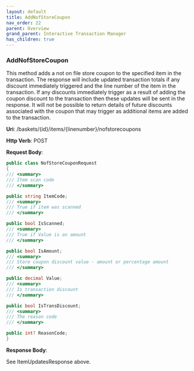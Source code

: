 ```yaml
---
layout: default
title: AddNofStoreCoupon
nav_order: 22
parent: Overview
grand_parent: Interactive Transaction Manager
has_children: true
---
```

### AddNofStoreCoupon

This method adds a not on file store coupon to the specified item in the
transaction. The response will include updated transaction totals if any
discount immediately triggered and the line number of the item in the
transaction. If any discounts immediately trigger as a result of adding
the coupon discount to the transaction then these updates will be sent
in the response. It will not be possible to return details of future
discounts associated with the coupon that may trigger as additional
items are added to the transaction.

**Uri**: /baskets/{id}/items/{linenumber}/nofstorecoupons

**Http Verb**: POST

**Request Body**:
```csharp
public class NofStoreCouponRequest
{
/// <summary>
/// Item scan code
/// </summary>

public string ItemCode;
/// <summary>
/// True if item was scanned
/// </summary>

public bool IsScanned;
/// <summary>
/// True if Value is an amount
/// </summary>

public bool IsAmount;
/// <summary>
/// Store coupon discount value - amount or percentage amount
/// </summary>

public decimal Value;
/// <summary>
/// Is transaction discount
/// </summary>

public bool IsTransDiscount;
/// <summary>
/// The reason code
/// </summary>

public int? ReasonCode;
}
```
**Response Body**:

See ItemUpdatesResponse above.
